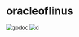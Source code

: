 # oracleoflinus

[![godoc](https://godoc.org/github.com/WillAbides/oracleoflinus?status.svg)](https://godoc.org/github.com/WillAbides/oracleoflinus)
[![ci](https://github.com/WillAbides/oracleoflinus/workflows/ci/badge.svg?branch=main&event=push)](https://github.com/WillAbides/oracleoflinus/actions?query=workflow%3Aci+branch%3Amaster+event%3Apush)
